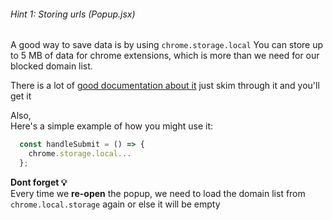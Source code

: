 ###### Hint 1: Storing urls (Popup.jsx)

A good way to save data is by using `chrome.storage.local` 
You can store up to 5 MB of data for chrome extensions, which is more than we need for our blocked domain list. 

There is a lot of [good documentation about it](https://developer.chrome.com/docs/extensions/reference/api/storage?authuser=1) just skim through it and you'll get it

Also,  
Here's a simple example of how you might use it:
```javascript
  const handleSubmit = () => {
    chrome.storage.local...
  };

```

**Dont forget 💡**    
Every time we **re-open** the popup, we need to load the domain list from `chrome.local.storage` again or else it will be empty

